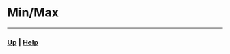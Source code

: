 # Min/Max


------------------------------------------------------------------------------


### [Up][up] | [Help][help]

[up]: ../README.md
[help]: ../../../0_help/README.md